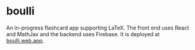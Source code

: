 # boulli

An in-progress flashcard app supporting LaTeX. The front end uses React and MathJax and the backend uses Firebase. It is deployed at [boulli.web.app](https://boulli.web.app).
